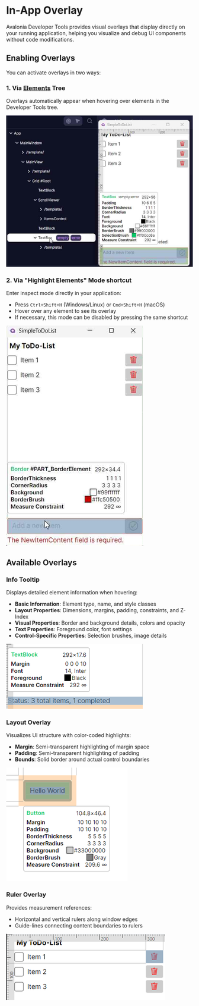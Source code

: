 # In-App Overlay

Avalonia Developer Tools provides visual overlays that display directly on your running application, helping you visualize and debug UI components without code modifications.

## Enabling Overlays

You can activate overlays in two ways:

### 1. Via [Elements](./elements.md) Tree

Overlays automatically appear when hovering over elements in the Developer Tools tree.

![Trigger overlays from the Elements Tree](../../../../../static/img/dev-tools/overlay-tree-inspect.png)

### 2. Via "Highlight Elements" Mode shortcut

Enter inspect mode directly in your application:
- Press `Ctrl+Shift+H` (Windows/Linux) or `Cmd+Shift+H` (macOS)
- Hover over any element to see its overlay
- If necessary, this mode can be disabled by pressing the same shortcut

![In-App Overlays inspect via Shortcut](../../../../../static/img/dev-tools/overlay-shortcut-inspect.png)

## Available Overlays

### Info Tooltip

Displays detailed element information when hovering:

- **Basic Information**: Element type, name, and style classes
- **Layout Properties**: Dimensions, margins, padding, constraints, and Z-Index
- **Visual Properties**: Border and background details, colors and opacity
- **Text Properties**: Foreground color, font settings
- **Control-Specific Properties**: Selection brushes, image details

![Info Tooltip](../../../../../static/img/dev-tools/overlay-info-tooltip.png)

### Layout Overlay

Visualizes UI structure with color-coded highlights:

- **Margin**: Semi-transparent highlighting of margin space
- **Padding**: Semi-transparent highlighting of padding
- **Bounds**: Solid border around actual control boundaries

![Margin Padding layout overlay](../../../../../static/img/dev-tools/overlay-margin-padding.png)

### Ruler Overlay

Provides measurement references:

- Horizontal and vertical rulers along window edges
- Guide-lines connecting content boundaries to rulers

![Ruler](../../../../../static/img/dev-tools/overlay-ruler.png)
